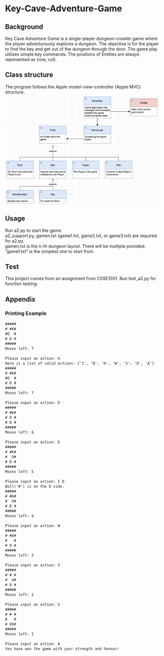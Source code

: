 # Key-Cave-Adventure-Game
## Background
Key Cave Adventure Game is a single-player dungeon-crawler game where the player adventurously explores a dungeon. The objective is for the player to find the key and get out of the dungeon through the door. The game play utilises simple key commands. The positions of Entities are always represented as (row, col).  
## Class structure
The program follows the Apple model-view-controller (Apple MVC) structure.
![Class structure](class_structure.png)
## Usage
Run a2.py to start the game.  
a2_support.py,  gamen.txt (game1.txt, game2.txt, or game3.txt) are required for a2.py.  
gamen.txt is the n-th dungeon layout. There will be multiple provided. “game1.txt” is the simplest one to start from.  
## Test
This project comes from an assignment from CSSE1001.
Run test_a2.py for function testing.
## Appendix
### Printing Example
    #####
    # #K#
    #O  #
    # D #
    #####
    Moves left: 7

    Please input an action: H
    Here is a list of valid actions: ['I', 'Q', 'H', 'W', 'S', 'D', 'A']
    #####
    # #K#
    #O  #
    # D #
    #####
    Moves left: 7

    Please input an action: D
    #####
    # #K#
    # O #
    # D #
    #####
    Moves left: 6

    Please input an action: D
    #####
    # #K#
    #  O#
    # D #
    #####
    Moves left: 5

    Please input an action: I D
    Wall('#') is on the D side.
    #####
    # #K#
    #  O#
    # D #
    #####
    Moves left: 4

    Please input an action: W
    #####
    # #O#
    #   #
    # D #
    #####
    Moves left: 3

    Please input an action: S
    #####
    # # #
    #  O#
    # D #
    #####
    Moves left: 2

    Please input an action: S
    #####
    # # #
    #   #
    # DO#
    #####
    Moves left: 1

    Please input an action: A
    You have won the game with your strength and honour!
